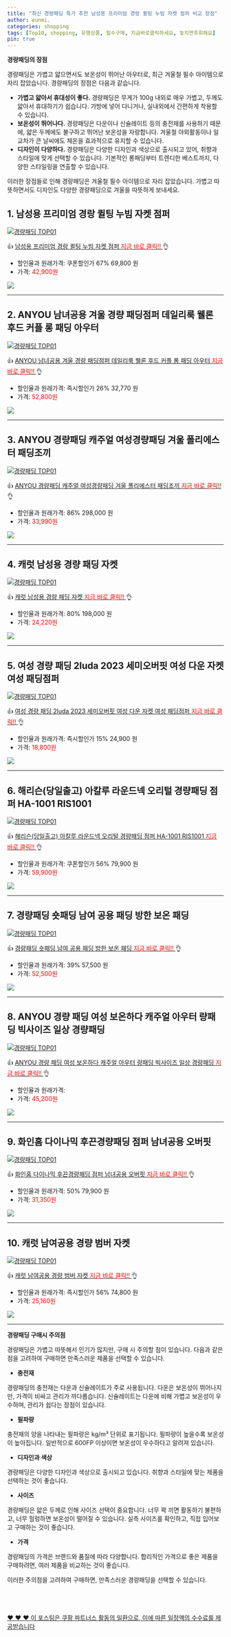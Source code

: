```yaml
---
title: "최신 경량패딩 특가 추천 남성용 프리미엄 경랑 퀼팅 누빔 자켓 점퍼 비교 장점"
author: eunmi.
categories: shopping
tags: [Top10, shopping, 유행상품, 필수구매, 지금바로클릭하세요, 놓치면후회해요]
pin: true
---
```

**경량패딩의 장점**

경량패딩은 가볍고 얇으면서도 보온성이 뛰어난 아우터로, 최근 겨울철 필수 아이템으로 자리 잡았습니다. 경량패딩의 장점은 다음과 같습니다.

* **가볍고 얇아서 휴대성이 좋다.** 경량패딩은 무게가 100g 내외로 매우 가볍고, 두께도 얇아서 휴대하기가 쉽습니다. 가방에 넣어 다니거나, 실내외에서 간편하게 착용할 수 있습니다.
* **보온성이 뛰어나다.** 경량패딩은 다운이나 신슐레이트 등의 충전재를 사용하기 때문에, 얇은 두께에도 불구하고 뛰어난 보온성을 자랑합니다. 겨울철 야외활동이나 일교차가 큰 날씨에도 체온을 효과적으로 유지할 수 있습니다.
* **디자인이 다양하다.** 경량패딩은 다양한 디자인과 색상으로 출시되고 있어, 취향과 스타일에 맞게 선택할 수 있습니다. 기본적인 롱패딩부터 트렌디한 베스트까지, 다양한 스타일링을 연출할 수 있습니다.

이러한 장점들로 인해 경량패딩은 겨울철 필수 아이템으로 자리 잡았습니다. 가볍고 따뜻하면서도 디자인도 다양한 경량패딩으로 겨울을 따뜻하게 보내세요.

   

## 1. 남성용 프리미엄 경랑 퀼팅 누빔 자켓 점퍼

[![경량패딩 TOP01](https://thumbnail7.coupangcdn.com/thumbnails/remote/230x230ex/image/vendor_inventory/45ca/2ea5cebad065e020f002a0aa85a515afebc19048bca0e3a32c315fdb6271.jpg)](https://link.coupang.com/re/AFFSDP?lptag=AF3617701&subid=GithubCoopas&pageKey=7634516375&traceid=V0-153&itemId=20270032038&vendorItemId=87514726388)


👍 [남성용 프리미엄 경랑 퀼팅 누빔 자켓 점퍼 <font color=red> 지금 바로 클릭!! </font> ](https://link.coupang.com/re/AFFSDP?lptag=AF3617701&subid=GithubCoopas&pageKey=7634516375&traceid=V0-153&itemId=20270032038&vendorItemId=87514726388) 👌 


- 할인율과 원래가격: 쿠폰할인가 67%  69,800   원
- 가격: <span style='color:red'>42,900원</span>

[![](/discount_price.png)](https://link.coupang.com/re/AFFSDP?lptag=AF3617701&subid=GithubCoopas&pageKey=7634516375&traceid=V0-153&itemId=20270032038&vendorItemId=87514726388)

---


   

## 2. ANYOU 남녀공용 겨울 경량 패딩점퍼 데일리룩 웰론 후드 커플 롱 패딩 아우터

[![경량패딩 TOP01](https://thumbnail8.coupangcdn.com/thumbnails/remote/230x230ex/image/vendor_inventory/9823/4cd3f7819e0af0ba2febdbdf0788e5208474fa18903771cea776c57eb0a9.jpg)](https://link.coupang.com/re/AFFSDP?lptag=AF3617701&subid=GithubCoopas&pageKey=7645697275&traceid=V0-153&itemId=20329094842&vendorItemId=87449359003)


👍 [ANYOU 남녀공용 겨울 경량 패딩점퍼 데일리룩 웰론 후드 커플 롱 패딩 아우터 <font color=red> 지금 바로 클릭!! </font> ](https://link.coupang.com/re/AFFSDP?lptag=AF3617701&subid=GithubCoopas&pageKey=7645697275&traceid=V0-153&itemId=20329094842&vendorItemId=87449359003) 👌 


- 할인율과 원래가격: 즉시할인가 26%  32,770   원
- 가격: <span style='color:red'>52,800원</span>

[![](/discount_price.png)](https://link.coupang.com/re/AFFSDP?lptag=AF3617701&subid=GithubCoopas&pageKey=7645697275&traceid=V0-153&itemId=20329094842&vendorItemId=87449359003)

---


   

## 3. ANYOU 경량패딩 캐주얼 여성경량패딩 겨울 폴리에스터 패딩조끼

[![경량패딩 TOP01](https://thumbnail10.coupangcdn.com/thumbnails/remote/230x230ex/image/vendor_inventory/b000/269e5fa76dc7d4aaf9a9544158b036f445eb4675edeb11ecc372ed00851a.jpg)](https://link.coupang.com/re/AFFSDP?lptag=AF3617701&subid=GithubCoopas&pageKey=7660812254&traceid=V0-153&itemId=20409203777&vendorItemId=87491278653)


👍 [ANYOU 경량패딩 캐주얼 여성경량패딩 겨울 폴리에스터 패딩조끼 <font color=red> 지금 바로 클릭!! </font> ](https://link.coupang.com/re/AFFSDP?lptag=AF3617701&subid=GithubCoopas&pageKey=7660812254&traceid=V0-153&itemId=20409203777&vendorItemId=87491278653) 👌 


- 할인율과 원래가격: 86%  298,000   원
- 가격: <span style='color:red'>33,990원</span>

[![](/discount_price.png)](https://link.coupang.com/re/AFFSDP?lptag=AF3617701&subid=GithubCoopas&pageKey=7660812254&traceid=V0-153&itemId=20409203777&vendorItemId=87491278653)

---


   

## 4. 캐럿 남성용 경량 패딩 자켓

[![경량패딩 TOP01](https://thumbnail9.coupangcdn.com/thumbnails/remote/230x230ex/image/retail/images/2220460223953644-bc8921c0-d40f-4097-b881-ca03ba194556.jpg)](https://link.coupang.com/re/AFFSDP?lptag=AF3617701&subid=GithubCoopas&pageKey=2111547303&traceid=V0-153&itemId=3586763453&vendorItemId=71572558508)


👍 [캐럿 남성용 경량 패딩 자켓 <font color=red> 지금 바로 클릭!! </font> ](https://link.coupang.com/re/AFFSDP?lptag=AF3617701&subid=GithubCoopas&pageKey=2111547303&traceid=V0-153&itemId=3586763453&vendorItemId=71572558508) 👌 


- 할인율과 원래가격: 80%  198,000   원
- 가격: <span style='color:red'>24,220원</span>

[![](/discount_price.png)](https://link.coupang.com/re/AFFSDP?lptag=AF3617701&subid=GithubCoopas&pageKey=2111547303&traceid=V0-153&itemId=3586763453&vendorItemId=71572558508)

---


   

## 5. 여성 경량 패딩 2luda 2023 세미오버핏 여성 다운 자켓 여성 패딩점퍼

[![경량패딩 TOP01](https://thumbnail8.coupangcdn.com/thumbnails/remote/230x230ex/image/vendor_inventory/161d/e040a01353b74c2a1f076e880917f8fc7278c4cc71104741767a20e17d4b.png)](https://link.coupang.com/re/AFFSDP?lptag=AF3617701&subid=GithubCoopas&pageKey=7679224978&traceid=V0-153&itemId=20506728620&vendorItemId=87585519645)


👍 [여성 경량 패딩 2luda 2023 세미오버핏 여성 다운 자켓 여성 패딩점퍼 <font color=red> 지금 바로 클릭!! </font> ](https://link.coupang.com/re/AFFSDP?lptag=AF3617701&subid=GithubCoopas&pageKey=7679224978&traceid=V0-153&itemId=20506728620&vendorItemId=87585519645) 👌 


- 할인율과 원래가격: 즉시할인가 15%  24,900   원
- 가격: <span style='color:red'>18,800원</span>

[![](/discount_price.png)](https://link.coupang.com/re/AFFSDP?lptag=AF3617701&subid=GithubCoopas&pageKey=7679224978&traceid=V0-153&itemId=20506728620&vendorItemId=87585519645)

---


   

## 6. 해리슨(당일출고) 아칼루 라운드넥 오리털 경량패딩 점퍼 HA-1001 RIS1001

[![경량패딩 TOP01](https://thumbnail8.coupangcdn.com/thumbnails/remote/230x230ex/image/vendor_inventory/c780/dab1e243c279d9fb6231e3974ed57e36e15f3d6a54c29d27bf3e3868da3e.jpg)](https://link.coupang.com/re/AFFSDP?lptag=AF3617701&subid=GithubCoopas&pageKey=7613118135&traceid=V0-153&itemId=20167613713&vendorItemId=87259889881)


👍 [해리슨(당일출고) 아칼루 라운드넥 오리털 경량패딩 점퍼 HA-1001 RIS1001 <font color=red> 지금 바로 클릭!! </font> ](https://link.coupang.com/re/AFFSDP?lptag=AF3617701&subid=GithubCoopas&pageKey=7613118135&traceid=V0-153&itemId=20167613713&vendorItemId=87259889881) 👌 


- 할인율과 원래가격: 쿠폰할인가 56%  79,900   원
- 가격: <span style='color:red'>59,900원</span>

[![](/discount_price.png)](https://link.coupang.com/re/AFFSDP?lptag=AF3617701&subid=GithubCoopas&pageKey=7613118135&traceid=V0-153&itemId=20167613713&vendorItemId=87259889881)

---


   

## 7. 경량패딩 숏패딩 남여 공용 패딩 방한 보온 패딩

[![경량패딩 TOP01](https://thumbnail7.coupangcdn.com/thumbnails/remote/230x230ex/image/vendor_inventory/e8ee/e522a9699268a7ddfe4349dbc670562785e2af66851674ef7c4ddf84f098.jpg)](https://link.coupang.com/re/AFFSDP?lptag=AF3617701&subid=GithubCoopas&pageKey=7646457297&traceid=V0-153&itemId=20332844006&vendorItemId=87417879995)


👍 [경량패딩 숏패딩 남여 공용 패딩 방한 보온 패딩 <font color=red> 지금 바로 클릭!! </font> ](https://link.coupang.com/re/AFFSDP?lptag=AF3617701&subid=GithubCoopas&pageKey=7646457297&traceid=V0-153&itemId=20332844006&vendorItemId=87417879995) 👌 


- 할인율과 원래가격: 39%  57,500   원
- 가격: <span style='color:red'>52,500원</span>

[![](/discount_price.png)](https://link.coupang.com/re/AFFSDP?lptag=AF3617701&subid=GithubCoopas&pageKey=7646457297&traceid=V0-153&itemId=20332844006&vendorItemId=87417879995)

---


   

## 8. ANYOU 경량 패딩 여성 보온하다 캐주얼 아우터 량패딩 빅사이즈 일상 경량패딩

[![경량패딩 TOP01](https://thumbnail8.coupangcdn.com/thumbnails/remote/230x230ex/image/vendor_inventory/408a/19d445358cb0619d073ad77e163c938cedfec26b58e7c2d033a91be50ab2.jpg)](https://link.coupang.com/re/AFFSDP?lptag=AF3617701&subid=GithubCoopas&pageKey=7652612224&traceid=V0-153&itemId=20365952618&vendorItemId=87449850303)


👍 [ANYOU 경량 패딩 여성 보온하다 캐주얼 아우터 량패딩 빅사이즈 일상 경량패딩 <font color=red> 지금 바로 클릭!! </font> ](https://link.coupang.com/re/AFFSDP?lptag=AF3617701&subid=GithubCoopas&pageKey=7652612224&traceid=V0-153&itemId=20365952618&vendorItemId=87449850303) 👌 


- 할인율과 원래가격: 
- 가격: <span style='color:red'>45,200원</span>

[![](/discount_price.png)](https://link.coupang.com/re/AFFSDP?lptag=AF3617701&subid=GithubCoopas&pageKey=7652612224&traceid=V0-153&itemId=20365952618&vendorItemId=87449850303)

---


   

## 9. 화인홈 다이나믹 후끈경량패딩 점퍼 남녀공용 오버핏

[![경량패딩 TOP01](https://thumbnail6.coupangcdn.com/thumbnails/remote/230x230ex/image/vendor_inventory/2561/01ea3f5cb0dc93ac85a5418517cc0e5500f1ccc73234942388886330c1f8.jpg)](https://link.coupang.com/re/AFFSDP?lptag=AF3617701&subid=GithubCoopas&pageKey=7666260862&traceid=V0-153&itemId=20437923923&vendorItemId=87518050108)


👍 [화인홈 다이나믹 후끈경량패딩 점퍼 남녀공용 오버핏 <font color=red> 지금 바로 클릭!! </font> ](https://link.coupang.com/re/AFFSDP?lptag=AF3617701&subid=GithubCoopas&pageKey=7666260862&traceid=V0-153&itemId=20437923923&vendorItemId=87518050108) 👌 


- 할인율과 원래가격: 50%  79,900   원
- 가격: <span style='color:red'>31,350원</span>

[![](/discount_price.png)](https://link.coupang.com/re/AFFSDP?lptag=AF3617701&subid=GithubCoopas&pageKey=7666260862&traceid=V0-153&itemId=20437923923&vendorItemId=87518050108)

---


   

## 10. 캐럿 남여공용 경량 범버 자켓

[![경량패딩 TOP01](https://thumbnail6.coupangcdn.com/thumbnails/remote/230x230ex/image/retail/images/2465062941440274-e3a4a08b-29bb-47a0-83fc-c706d120c9fd.jpg)](https://link.coupang.com/re/AFFSDP?lptag=AF3617701&subid=GithubCoopas&pageKey=2111546173&traceid=V0-153&itemId=9267525596&vendorItemId=76553067298)


👍 [캐럿 남여공용 경량 범버 자켓 <font color=red> 지금 바로 클릭!! </font> ](https://link.coupang.com/re/AFFSDP?lptag=AF3617701&subid=GithubCoopas&pageKey=2111546173&traceid=V0-153&itemId=9267525596&vendorItemId=76553067298) 👌 


- 할인율과 원래가격: 즉시할인가 56%  74,800   원
- 가격: <span style='color:red'>25,160원</span>

[![](/discount_price.png)](https://link.coupang.com/re/AFFSDP?lptag=AF3617701&subid=GithubCoopas&pageKey=2111546173&traceid=V0-153&itemId=9267525596&vendorItemId=76553067298)

---
**경량패딩 구매시 주의점**

경량패딩은 가볍고 따뜻해서 인기가 많지만, 구매 시 주의할 점이 있습니다. 다음과 같은 점을 고려하여 구매하면 만족스러운 제품을 선택할 수 있습니다.

* **충전재**

경량패딩의 충전재는 다운과 신슐레이트가 주로 사용됩니다. 다운은 보온성이 뛰어나지만, 가격이 비싸고 관리가 까다롭습니다. 신슐레이트는 다운에 비해 가볍고 보온성이 우수하며, 관리가 쉽다는 장점이 있습니다.

* **필파량**

충전재의 양을 나타내는 필파량은 kg/m³ 단위로 표기됩니다. 필파량이 높을수록 보온성이 높아집니다. 일반적으로 600FP 이상이면 보온성이 우수하다고 알려져 있습니다.

* **디자인과 색상**

경량패딩은 다양한 디자인과 색상으로 출시되고 있습니다. 취향과 스타일에 맞는 제품을 선택하는 것이 좋습니다.

* **사이즈**

경량패딩은 얇은 두께로 인해 사이즈 선택이 중요합니다. 너무 꽉 끼면 활동하기 불편하고, 너무 헐렁하면 보온성이 떨어질 수 있습니다. 실측 사이즈를 확인하고, 직접 입어보고 구매하는 것이 좋습니다.

* **가격**

경량패딩의 가격은 브랜드와 품질에 따라 다양합니다. 합리적인 가격으로 좋은 제품을 구매하려면, 여러 제품을 비교하는 것이 좋습니다.

이러한 주의점을 고려하여 구매하면, 만족스러운 경량패딩을 선택할 수 있습니다.<br><br><br><br><br> [ ❤ ❤ ❤ 이 포스팅은 쿠팡 파트너스 활동의 일환으로, 이에 따른 일정액의 수수료를 제공받습니다](https://link.coupang.com/a/bcEFyh)